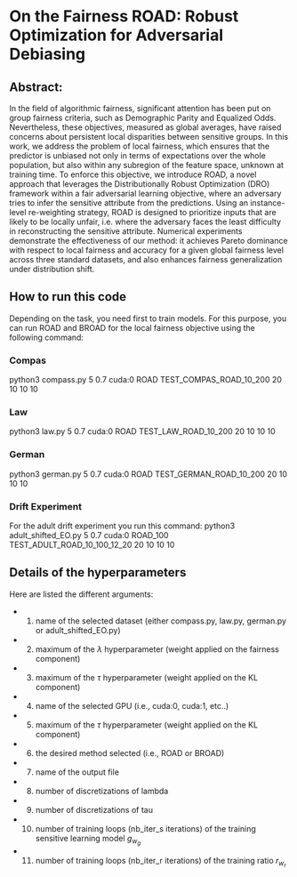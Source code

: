 #  On the Fairness ROAD: Robust Optimization for Adversarial Debiasing

## Abstract:
In the field of algorithmic fairness, significant attention has been put on group fairness criteria, such as Demographic Parity and Equalized Odds. Nevertheless, these objectives, measured as global averages, have raised concerns about persistent local disparities between sensitive groups. In this work, we address the problem of local fairness, which ensures that the predictor is unbiased not only in terms of expectations over the whole population, but also within any subregion of the feature space, unknown at training time. To enforce this objective, we introduce ROAD, a novel approach that leverages the Distributionally Robust Optimization (DRO) framework within a fair adversarial learning objective, where an adversary tries to infer the sensitive attribute from the predictions. Using an instance-level re-weighting strategy, ROAD is designed to prioritize inputs that are likely to be locally unfair, i.e. where the adversary faces the least difficulty in reconstructing the sensitive attribute. Numerical experiments demonstrate the effectiveness of our method: it achieves Pareto dominance with respect to local fairness and accuracy for a given global fairness level across three standard datasets, and also enhances fairness generalization under distribution shift.

## How to run this code
Depending on the task, you need first to train models. For this purpose, you can run ROAD and BROAD for the local fairness objective using the following command:
### Compas
python3 compass.py 5 0.7 cuda:0 ROAD TEST_COMPAS_ROAD_10_200 20 10 10 10
### Law
python3 law.py 5 0.7 cuda:0 ROAD TEST_LAW_ROAD_10_200 20 10 10 10
### German
python3 german.py 5 0.7 cuda:0 ROAD TEST_GERMAN_ROAD_10_200 20 10 10 10

### Drift Experiment
For the adult drift experiment you run this command:
python3 adult_shifted_EO.py 5 0.7 cuda:0 ROAD_100 TEST_ADULT_ROAD_10_100_12_20 20 10 10 10

## Details of the hyperparameters
Here are listed the different arguments:

- 1) name of the selected dataset (either compass.py,  law.py, german.py or adult_shifted_EO.py)
- 2) maximum of the $\lambda$ hyperparameter (weight applied on the fairness component)
- 3) maximum of the $\tau$ hyperparameter (weight applied on the KL component)
- 4) name of the selected GPU (i.e., cuda:0, cuda:1, etc..)
- 5) maximum of the $\tau$ hyperparameter (weight applied on the KL component)
- 6) the desired method selected (i.e., ROAD or BROAD)
- 7) name of the output file
- 8) number of discretizations of lambda
- 9) number of discretizations of tau
- 10) number of training loops (nb_iter_s iterations) of the  training sensitive learning model $g_{w_g}$
- 11) number of training loops (nb_iter_r iterations) of the  training ratio $r_{w_r}$



